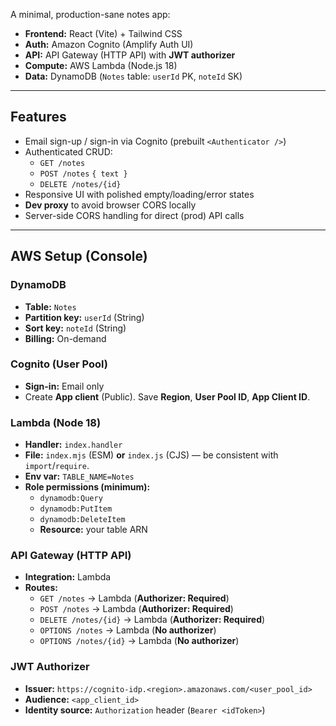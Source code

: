 A minimal, production-sane notes app:

- **Frontend:** React (Vite) + Tailwind CSS  
- **Auth:** Amazon Cognito (Amplify Auth UI)  
- **API:** API Gateway (HTTP API) with **JWT authorizer**  
- **Compute:** AWS Lambda (Node.js 18)  
- **Data:** DynamoDB (`Notes` table: `userId` PK, `noteId` SK)

---

## Features

- Email sign-up / sign-in via Cognito (prebuilt `<Authenticator />`)
- Authenticated CRUD:
  - `GET /notes`
  - `POST /notes` `{ text }`
  - `DELETE /notes/{id}`
- Responsive UI with polished empty/loading/error states
- **Dev proxy** to avoid browser CORS locally
- Server-side CORS handling for direct (prod) API calls

---

## AWS Setup (Console)

### DynamoDB
- **Table:** `Notes`
- **Partition key:** `userId` (String)
- **Sort key:** `noteId` (String)
- **Billing:** On-demand

### Cognito (User Pool)
- **Sign-in:** Email only
- Create **App client** (Public). Save **Region**, **User Pool ID**, **App Client ID**.

### Lambda (Node 18)
- **Handler:** `index.handler`
- **File:** `index.mjs` (ESM) **or** `index.js` (CJS) — be consistent with `import`/`require`.
- **Env var:** `TABLE_NAME=Notes`
- **Role permissions (minimum):**
  - `dynamodb:Query`
  - `dynamodb:PutItem`
  - `dynamodb:DeleteItem`
  - **Resource:** your table ARN

### API Gateway (HTTP API)
- **Integration:** Lambda
- **Routes:**
  - `GET /notes` → Lambda (**Authorizer: Required**)
  - `POST /notes` → Lambda (**Authorizer: Required**)
  - `DELETE /notes/{id}` → Lambda (**Authorizer: Required**)
  - `OPTIONS /notes` → Lambda (**No authorizer**)
  - `OPTIONS /notes/{id}` → Lambda (**No authorizer**)

### JWT Authorizer
- **Issuer:** `https://cognito-idp.<region>.amazonaws.com/<user_pool_id>`
- **Audience:** `<app_client_id>`
- **Identity source:** `Authorization` header (`Bearer <idToken>`)


